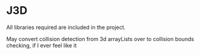 # J3D

All libraries required are included in the project.

May convert collision detection from 3d arrayLists over to collision bounds checking, if I ever feel like it
